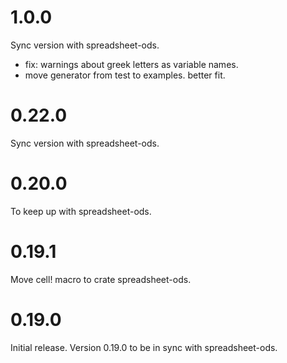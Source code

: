 # 1.0.0

Sync version with spreadsheet-ods.

* fix: warnings about greek letters as variable names.
* move generator from test to examples. better fit.

# 0.22.0

Sync version with spreadsheet-ods.

# 0.20.0

To keep up with spreadsheet-ods.

# 0.19.1

Move cell! macro to crate spreadsheet-ods.

# 0.19.0

Initial release. Version 0.19.0 to be in sync with spreadsheet-ods.
